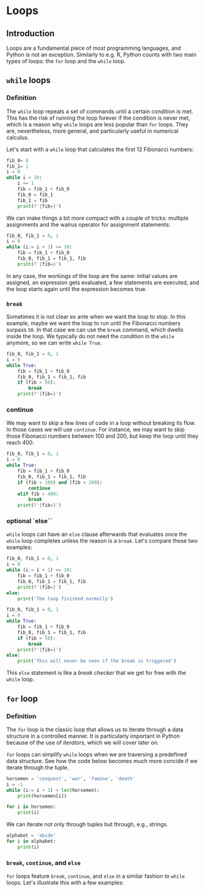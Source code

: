 # Loops

## Introduction

Loops are a fundamental piece of most programming languages, and Python is not an exception. Similarly to e.g. R, Python counts with two main types of loops: the `for` loop and the `while` loop.

## `while` loops

### Definition

The `while` loop repeats a set of commands until a certain condition is met. This has the risk of running the loop forever if the condition is never met, which is a reason why `while` loops are less popular than `for` loops. They are, nevertheless, more general, and particularly useful in numerical calculus.

Let's start with a `while` loop that calculates the first 12 Fibonacci numbers:

```python
fib_0= 0
fib_1= 1
i = 0
while i < 10:
    i += 1
    fib = fib_1 + fib_0
    fib_0 = fib_1
    fib_1 = fib
    print(f'{fib=}')
```

We can make things a bit more compact with a couple of tricks: multiple assignments and the walrus operator for assignment statements:

```python
fib_0, fib_1 = 0, 1
i = 0
while (i:= i + 1) <= 10:
    fib = fib_1 + fib_0
    fib_0, fib_1 = fib_1, fib
    print(f'{fib=}')
```

In any case, the workings of the loop are the same: initial values are assigned, an expression gets evaluated, a few statements are executed, and the loop starts again until the expression becomes true.

### `break`

Sometimes it is not clear ex ante when we want the loop to stop. In this example, maybe we want the loop to run until the Fibonacci numbers surpass `50`. In that case we can use the `break` command, which dwells inside the loop. We typically do not need the condition in the `while` anymore, so we can write `while True`.

```python
fib_0, fib_1 = 0, 1
i = 0
while True:
    fib = fib_1 + fib_0
    fib_0, fib_1 = fib_1, fib
    if (fib > 50):
        break
    print(f'{fib=}')
```

### continue

We may want to skip a few lines of code in a loop without breaking its flow. In those cases we will use `continue`. For instance, we may want to skip those Fibonacci numbers between 100 and 200, but keep the loop until they reach 400.

```python
fib_0, fib_1 = 0, 1
i = 0
while True:
    fib = fib_1 + fib_0
    fib_0, fib_1 = fib_1, fib
    if (fib > 100) and (fib < 200):
        continue
    elif fib > 400:
        break
    print(f'{fib=}')
```

### optional `else``

`while` loops can have an `else` clause afterwards that evaluates once the `while` loop completes unless the reason is a `break`. Let's compare these two examples:

```python
fib_0, fib_1 = 0, 1
i = 0
while (i:= i + 1) <= 10:
    fib = fib_1 + fib_0
    fib_0, fib_1 = fib_1, fib
    print(f'{fib=}')
else:
    print('The loop finished normally')
```

```python
fib_0, fib_1 = 0, 1
i = 0
while True:
    fib = fib_1 + fib_0
    fib_0, fib_1 = fib_1, fib
    if (fib > 50):
        break
    print(f'{fib=}')
else:
    print('This will never be seen if the break is triggered')
```

This `else` statement is like a _break checker_ that we get for free with the `while` loop.

## `for` loop

### Definition

The `for` loop is the classic loop that allows us to iterate through a data structure in a controlled manner. It is particularly important in Python because of the use of _iterators_, which we will cover later on.

`for` loops can simplify `while` loops when we are traversing a predefined data structure. See how the code below becomes much more concide if we iterate through the tuple.

```python
horsemen = 'conquest', 'war', 'famine', 'death'
i = -1
while (i:= i + 1) < len(horsemen):
    print(horsemen[i])
```

```python
for i in horsemen:
    print(i)
```

We can iterate not only through tuples but through, e.g., strings.

```python
alphabet = 'abcde'
for i in alphabet:
    print(i)
```

### `break`, `continue`, and `else`

`for` loops feature `break`, `continue`, and `else` in a similar fashion to `while` loops. Let's illustrate this with a few examples:

